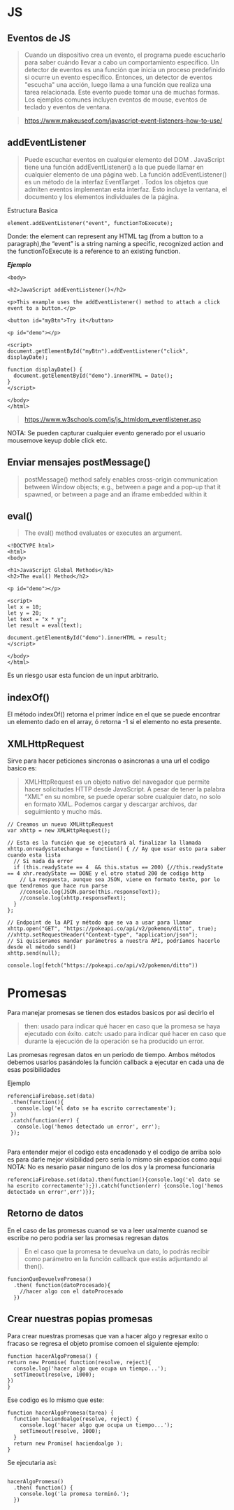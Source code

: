 # JS 

## Eventos de JS 

> Cuando un dispositivo crea un evento, el programa puede escucharlo para saber cuándo llevar a cabo un comportamiento específico.
> Un detector de eventos es una función que inicia un proceso predefinido si ocurre un evento específico. Entonces, un detector de eventos "escucha" una acción, luego llama a una función que realiza una tarea relacionada. Este evento puede tomar una de muchas formas. Los ejemplos comunes incluyen eventos de mouse, eventos de teclado y eventos de ventana.

> https://www.makeuseof.com/javascript-event-listeners-how-to-use/

## addEventListener

> Puede escuchar eventos en cualquier elemento del DOM . JavaScript tiene una función addEventListener() a la que puede llamar en cualquier elemento de una página web. La función addEventListener() es un método de la interfaz EventTarget . Todos los objetos que admiten eventos implementan esta interfaz. Esto incluye la ventana, el documento y los elementos individuales de la página.

Estructura Basica

```
element.addEventListener("event", functionToExecute);

```

Donde: the element can represent any HTML tag (from a button to a paragraph),the “event” is a string naming a specific, recognized action and the functionToExecute is a reference to an existing function.

***Ejemplo***

```
<body>

<h2>JavaScript addEventListener()</h2>

<p>This example uses the addEventListener() method to attach a click event to a button.</p>

<button id="myBtn">Try it</button>

<p id="demo"></p>

<script>
document.getElementById("myBtn").addEventListener("click", displayDate);

function displayDate() {
  document.getElementById("demo").innerHTML = Date();
}
</script>

</body>
</html> 
```
> https://www.w3schools.com/js/js_htmldom_eventlistener.asp

NOTA: Se pueden capturar cualquier evento generado por el usuario mousemove keyup doble click etc.

## Enviar mensajes  postMessage()

> postMessage() method safely enables cross-origin communication between Window objects; e.g., between a page and a pop-up that it spawned, or between a page and an iframe embedded within it

## eval()

> The eval() method evaluates or executes an argument.

```
<!DOCTYPE html>
<html>
<body>

<h1>JavaScript Global Methods</h1>
<h2>The eval() Method</h2>

<p id="demo"></p>

<script>
let x = 10;
let y = 20;
let text = "x * y";
let result = eval(text);

document.getElementById("demo").innerHTML = result;
</script>

</body>
</html>
```

Es un riesgo usar esta funcion de un input arbitrario.

## indexOf() 

El método indexOf() retorna el primer índice en el que se puede encontrar un elemento dado en el array, ó retorna -1 si el elemento no esta presente.

## XMLHttpRequest

Sirve para hacer peticiones sincronas o asincronas a una url el codigo basico es:
> XMLHttpRequest es un objeto nativo del navegador que permite hacer solicitudes HTTP desde JavaScript.
A pesar de tener la palabra “XML” en su nombre, se puede operar sobre cualquier dato, no solo en formato XML. Podemos cargar y descargar archivos, dar seguimiento y mucho más.

```
// Creamos un nuevo XMLHttpRequest
var xhttp = new XMLHttpRequest();

// Esta es la función que se ejecutará al finalizar la llamada
xhttp.onreadystatechange = function() { // Ay que usar esto para saber cuando esta lista
  // Si nada da error
  if (this.readyState == 4  && this.status == 200) {//this.readyState == 4 xhr.readyState == DONE y el otro statud 200 de codigo http
    // La respuesta, aunque sea JSON, viene en formato texto, por lo que tendremos que hace run parse
    //console.log(JSON.parse(this.responseText));
    //console.log(xhttp.responseText);
  }
};

// Endpoint de la API y método que se va a usar para llamar
xhttp.open("GET", "https://pokeapi.co/api/v2/pokemon/ditto", true);
//xhttp.setRequestHeader("Content-type", "application/json");
// Si quisieramos mandar parámetros a nuestra API, podríamos hacerlo desde el método send()
xhttp.send(null);

console.log(fetch("https://pokeapi.co/api/v2/pokemon/ditto"))

```

# Promesas

Para manejar promesas se tienen dos estados basicos por asi decirlo el 

> then: usado para indicar qué hacer en caso que la promesa se haya ejecutado con éxito.
> catch: usado para indicar qué hacer en caso que durante la ejecución de la operación se ha producido un error.

Las promesas regresan datos en un periodo de tiempo. Ambos métodos debemos usarlos pasándoles la función callback a ejecutar en cada una de esas posibilidades

Ejemplo

 ```
 referenciaFirebase.set(data)
  .then(function(){
    console.log('el dato se ha escrito correctamente');
  })
  .catch(function(err) {
    console.log('hemos detectado un error', err');
  });
  
  ```
  
  Para entender mejor el codigo esta encadenado y el codigo de arriba solo es para darle mejor visibilidad pero seria lo mismo sin espacios como aqui
  NOTA: No es nesario pasar ninguno de los dos y la promesa funcionaria
  
  ```
  referenciaFirebase.set(data).then(function(){console.log('el dato se ha escrito correctamente');}).catch(function(err) {console.log('hemos detectado un error',err')});

```
  
 ## Retorno de datos
 
 En el caso de las promesas cuanod se va a leer usalmente cuanod se escribe no pero podria ser las promesas regresan datos
 > En el caso que la promesa te devuelva un dato, lo podrás recibir como parámetro en la función callback que estás adjuntando al then().

```
funcionQueDevuelvePromesa()
  .then( function(datoProcesado){
    //hacer algo con el datoProcesado
  })
  ```
  
  ## Crear nuestras popias promesas
  
  Para crear nuestras promesas que van a hacer algo y regresar exito o fracaso se regresa el objeto promise comoen el siguiente ejemplo:
  
  ```
  function hacerAlgoPromesa() {
  return new Promise( function(resolve, reject){
    console.log('hacer algo que ocupa un tiempo...');
    setTimeout(resolve, 1000);
  })
}
```
Ese codigo es lo mismo que este:

```
function hacerAlgoPromesa(tarea) {
  function haciendoalgo(resolve, reject) {
    console.log('hacer algo que ocupa un tiempo...');
    setTimeout(resolve, 1000);
  }
  return new Promise( haciendoalgo );
}
```

Se ejecutaria asi:

```

hacerAlgoPromesa()
  .then( function() {
    console.log('la promesa terminó.');
  })
  
  ```
  
